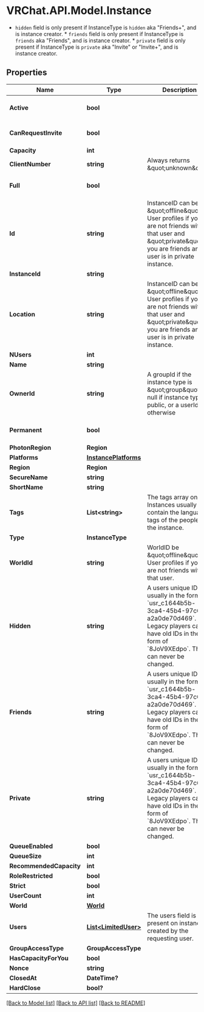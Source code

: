 # VRChat.API.Model.Instance
* `hidden` field is only present if InstanceType is `hidden` aka \"Friends+\", and is instance creator. * `friends` field is only present if InstanceType is `friends` aka \"Friends\", and is instance creator. * `private` field is only present if InstanceType is `private` aka \"Invite\" or \"Invite+\", and is instance creator.

## Properties

Name | Type | Description | Notes
------------ | ------------- | ------------- | -------------
**Active** | **bool** |  | [optional] [default to true]
**CanRequestInvite** | **bool** |  | [optional] [default to true]
**Capacity** | **int** |  | [optional] 
**ClientNumber** | **string** | Always returns \&quot;unknown\&quot;. | [optional] 
**Full** | **bool** |  | [optional] [default to false]
**Id** | **string** | InstanceID can be \&quot;offline\&quot; on User profiles if you are not friends with that user and \&quot;private\&quot; if you are friends and user is in private instance. | [optional] 
**InstanceId** | **string** |  | [optional] 
**Location** | **string** | InstanceID can be \&quot;offline\&quot; on User profiles if you are not friends with that user and \&quot;private\&quot; if you are friends and user is in private instance. | [optional] 
**NUsers** | **int** |  | [optional] 
**Name** | **string** |  | [optional] 
**OwnerId** | **string** | A groupId if the instance type is \&quot;group\&quot;, null if instance type is public, or a userId otherwise | [optional] 
**Permanent** | **bool** |  | [optional] [default to false]
**PhotonRegion** | **Region** |  | [optional] 
**Platforms** | [**InstancePlatforms**](InstancePlatforms.md) |  | [optional] 
**Region** | **Region** |  | [optional] 
**SecureName** | **string** |  | [optional] 
**ShortName** | **string** |  | [optional] 
**Tags** | **List&lt;string&gt;** | The tags array on Instances usually contain the language tags of the people in the instance.  | [optional] 
**Type** | **InstanceType** |  | [optional] 
**WorldId** | **string** | WorldID be \&quot;offline\&quot; on User profiles if you are not friends with that user. | [optional] 
**Hidden** | **string** | A users unique ID, usually in the form of &#x60;usr_c1644b5b-3ca4-45b4-97c6-a2a0de70d469&#x60;. Legacy players can have old IDs in the form of &#x60;8JoV9XEdpo&#x60;. The ID can never be changed. | [optional] 
**Friends** | **string** | A users unique ID, usually in the form of &#x60;usr_c1644b5b-3ca4-45b4-97c6-a2a0de70d469&#x60;. Legacy players can have old IDs in the form of &#x60;8JoV9XEdpo&#x60;. The ID can never be changed. | [optional] 
**Private** | **string** | A users unique ID, usually in the form of &#x60;usr_c1644b5b-3ca4-45b4-97c6-a2a0de70d469&#x60;. Legacy players can have old IDs in the form of &#x60;8JoV9XEdpo&#x60;. The ID can never be changed. | [optional] 
**QueueEnabled** | **bool** |  | [optional] 
**QueueSize** | **int** |  | [optional] 
**RecommendedCapacity** | **int** |  | [optional] 
**RoleRestricted** | **bool** |  | [optional] 
**Strict** | **bool** |  | [optional] 
**UserCount** | **int** |  | [optional] 
**World** | [**World**](World.md) |  | [optional] 
**Users** | [**List&lt;LimitedUser&gt;**](LimitedUser.md) | The users field is present on instances created by the requesting user. | [optional] 
**GroupAccessType** | **GroupAccessType** |  | [optional] 
**HasCapacityForYou** | **bool** |  | [optional] 
**Nonce** | **string** |  | [optional] 
**ClosedAt** | **DateTime?** |  | [optional] 
**HardClose** | **bool?** |  | [optional] 

[[Back to Model list]](../README.md#documentation-for-models) [[Back to API list]](../README.md#documentation-for-api-endpoints) [[Back to README]](../README.md)

